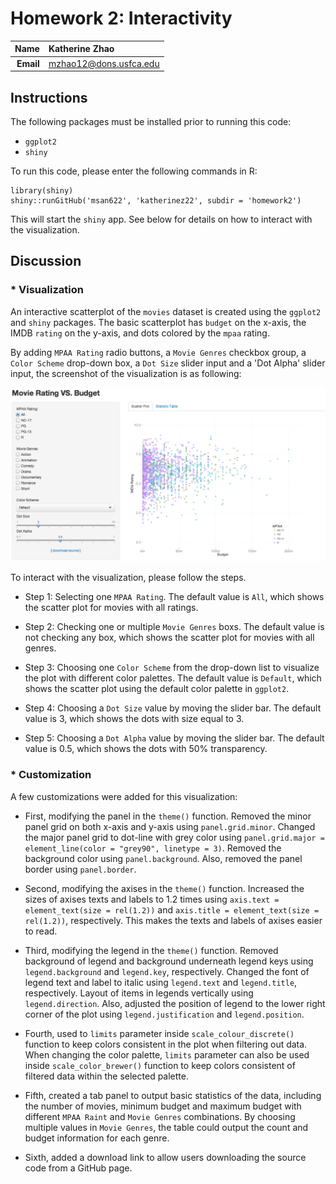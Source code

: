 Homework 2: Interactivity
==============================

| **Name**  | Katherine Zhao  |
|----------:|:-------------|
| **Email** | mzhao12@dons.usfca.edu |

## Instructions ##

The following packages must be installed prior to running this code:

- `ggplot2`
- `shiny`

To run this code, please enter the following commands in R:

```
library(shiny)
shiny::runGitHub('msan622', 'katherinez22', subdir = 'homework2')
```

This will start the `shiny` app. See below for details on how to interact with the visualization.


## Discussion ##

### * Visualization
An interactive scatterplot of the `movies` dataset is created using the `ggplot2` and `shiny` packages. The basic scatterplot has `budget` on the x-axis, the IMDB `rating` on the y-axis, and dots colored by the `mpaa` rating.

By adding `MPAA Rating` radio buttons, a `Movie Genres` checkbox group, a `Color Scheme` drop-down box, a `Dot Size` slider input and a 'Dot Alpha' slider input, the screenshot of the visualization is as following:

![IMAGE](shinyapp_customized.png)

To interact with the visualization, please follow the steps.

* Step 1: Selecting one `MPAA Rating`. The default value is `All`, which shows the scatter plot for movies with all ratings.

* Step 2: Checking one or multiple `Movie Genres` boxs. The default value is not checking any box, which shows the scatter plot for movies with all genres.

* Step 3: Choosing one `Color Scheme` from the drop-down list to visualize the plot with different color palettes. The default value is `Default`, which shows the scatter plot using the default color palette in `ggplot2`.

* Step 4: Choosing a `Dot Size` value by moving the slider bar. The default value is 3, which shows the dots with size equal to 3.

* Step 5: Choosing a `Dot Alpha` value by moving the slider bar. The default value is 0.5, which shows the dots with 50% transparency.

### * Customization
A few customizations were added for this visualization:

* First, modifying the panel in the `theme()` function. Removed the minor panel grid on both x-axis and y-axis using `panel.grid.minor`. Changed the major panel grid to dot-line with grey color using `panel.grid.major = element_line(color = "grey90", linetype = 3)`. Removed the background color using `panel.background`. Also, removed the panel border using `panel.border`.

* Second, modifying the axises in the `theme()` function. Increased the sizes of axises texts and labels to 1.2 times using `axis.text = element_text(size = rel(1.2))` and `axis.title = element_text(size = rel(1.2))`, respectively. This makes the texts and labels of axises easier to read.

* Third, modifying the legend in the `theme()` function. Removed background of legend and background underneath legend keys using `legend.background` and `legend.key`, respectively. Changed the font of legend text and label to italic using `legend.text` and `legend.title`, respectively. Layout of items in legends vertically using `legend.direction`. Also, adjusted the position of legend to the lower right corner of the plot using `legend.justification` and `legend.position`. 

* Fourth, used to `limits` parameter inside `scale_colour_discrete()` function to keep colors consistent in the plot when filtering out data. When changing the color palette, `limits` parameter can also be used inside `scale_color_brewer()` function to keep colors consistent of filtered data within the selected palette.

* Fifth, created a tab panel to output basic statistics of the data, including the number of movies, minimum budget and maximum budget with different `MPAA Raint` and `Movie Genres` combinations. By choosing multiple values in `Movie Genres`, the table could output the count and budget information for each genre.

* Sixth, added a download link to allow users downloading the source code from a GitHub page. 

